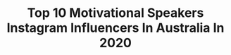 ---
title: Top 10 Motivational Speakers Instagram Influencers In Australia In 2020
description: >-
  Find top motivational speakers Instagram influencers in Australia in 2020. Most popular hashtags: #motivation #motivationdaily #quotes #australia.
platform: Instagram
profiles:
  - username: "explorer_sarahmarquis"
    fullname: >-
      Sarah Marquis
    location: "Australia"
    followers: 18381
    engagement: 597
    commentsToLikes: 0.029597
    id: ck55o5xqp7p3d0i116b5h24q3
    verified: false
    hashtags: "#contemplation, #quoteoftheday, #nextdayitsanewday, #wakeup"
  - username: "matthallracing"
    fullname: >-
      Matt Hall Racing
    location: "Australia"
    followers: 30487
    engagement: 349
    commentsToLikes: 0.010844
    id: ck0twkdwtfrwn0i19v9mnc2ju
    verified: true
    hashtags: "#beyourbest, #teammhr, #tbt, #organicsbyredbull"
  - username: "jamie_young21"
    fullname: >-
      Jamie Young
    location: "Australia"
    followers: 7083
    engagement: 832
    commentsToLikes: 0.028268
    id: ck5hnw1e5ohqd0i11q866mimy
    verified: true
    hashtags: "#brfc, #givingtuesdaynow, #jy21, #jy"
  - username: "leighanne_will"
    fullname: >-
      Leigh-Anne Williams
    location: "Australia"
    followers: 52951
    engagement: 232
    commentsToLikes: 0.036426
    id: ck5q86uo14pol0i11v9xm6ys7
    verified: false
    hashtags: "#nodietday, #cover, #magazine, #family"
  - username: "beastvibes.ig"
    fullname: >-
      MOTIVATION🔥SUCCESS (50K) 🎯
    location: "Australia"
    followers: 29116
    engagement: 237
    commentsToLikes: 0.245191
    id: ckaoy7uhjgd240i78ta12imvf
    verified: false
    hashtags: "#successformula, #nevergiveup, #millionarie, #sucessquotes"
  - username: "magicdesire"
    fullname: >-
      💫 Magic Desire
    location: "Australia"
    followers: 9207
    engagement: 170
    commentsToLikes: 0.011037
    id: ck1365ku24usx0i19r060pp26
    verified: false
    hashtags: "#successes, #personalgrowthcoach, #love, #successminded"
  - username: "bill.michael.goldsmith"
    fullname: >-
      B GOLDSMITH
    location: "Australia"
    followers: 40035
    engagement: 167
    commentsToLikes: 0.188957
    id: ck0vwjacwu30e0i19pszy90nx
    verified: true
    hashtags: "#smoothiebowl, #accomplish, #instaquotes, #killer"
  - username: "emmabooth_paraequestrian"
    fullname: >-
      E M M A  B O O T H 🐴
    location: "Australia"
    followers: 37911
    engagement: 498
    commentsToLikes: 0.007204
    id: ck0w4vzdb0of80i19lf0h411w
    verified: true
    hashtags: "#throwback, #goals, #stayactive, #warmblood"
  - username: "kirkpengilly_official"
    fullname: >-
      Kirk Pengilly
    location: "Australia"
    followers: 7354
    engagement: 769
    commentsToLikes: 0.046861
    id: ck5hl9c5kjt310i11m3uul2hj
    verified: false
    hashtags: "#clean, #gig, #health, #concert"
  - username: "elishamakepeace"
    fullname: >-
      ELISHA⚡️MAKEPEACE
    location: "Australia"
    followers: 6816
    engagement: 589
    commentsToLikes: 0.269043
    id: ckap0yv1mseio0i78mtkw3dg4
    verified: false
    hashtags: "#shopping, #lovisajewellery, #streetstyle, #longhair"
---